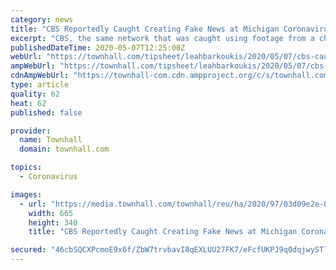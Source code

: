 ```yaml
---
category: news
title: "CBS Reportedly Caught Creating Fake News at Michigan Coronavirus Testing Site"
excerpt: "CBS, the same network that was caught using footage from a chaotic Italian emergency room during a coronavirus story about New York City, created more fake news last week. According to Project Veritas,"
publishedDateTime: 2020-05-07T12:25:00Z
webUrl: "https://townhall.com/tipsheet/leahbarkoukis/2020/05/07/cbs-caught-creating-fake-news-at-michigan-coronavirus-testing-site-n2568366"
ampWebUrl: "https://townhall.com/tipsheet/leahbarkoukis/2020/05/07/cbs-caught-creating-fake-news-at-michigan-coronavirus-testing-site-n2568366?amp=true"
cdnAmpWebUrl: "https://townhall-com.cdn.ampproject.org/c/s/townhall.com/tipsheet/leahbarkoukis/2020/05/07/cbs-caught-creating-fake-news-at-michigan-coronavirus-testing-site-n2568366?amp=true"
type: article
quality: 62
heat: 62
published: false

provider:
  name: Townhall
  domain: townhall.com

topics:
  - Coronavirus

images:
  - url: "https://media.townhall.com/townhall/reu/ha/2020/97/03d09e2e-0221-4f96-9918-f25cc3f731f3.jpg"
    width: 665
    height: 340
    title: "CBS Reportedly Caught Creating Fake News at Michigan Coronavirus Testing Site"

secured: "46cbSQCXPcmoE9x6f/ZbW7trvbavI8qEXLUU27FK7/eFcfUKPJ9q0dqjwySTlMJ5U/y+saOt669AGRp/vCMzVVxuJyjysXu8SFKehp998RGWJeWGYl9HIxblOogfbCMz0+IsQyUqNWfmcv+XE+DfvNj1isglzftaFkoWR93au+evKQifohR3J/8Zgw/b+Qu2mDiVAoxnyOK0Q1vRVcU/f1BiSO6wwRTF0y2tK8hxkdKxZcoK9Dny4+ouBlaba9YH5Pk1lFoZB4CzTREi76qxMAkraHrVIha6JdJYcPxNjr3Xk9ANiidDVjckaydJVuI60taUxgBkNixysr7obzRcad6Cp5pXdZRBmf41yVhfhJlhDFMU1xa5wtMcArhLyuA2Sk5rMFUoCHd9UwV7SY5zmSBuNXBkE6sQSaHJi4FW4bGJpkDVxUwimb5B/9VfRYeaQ76BWR/WnlpB6eJL8e7sZfPx3jCrTjWwz5BGV2BHyfc=;Gtbj9zOH+OWgIeVYL9F4Jg=="
---
```


